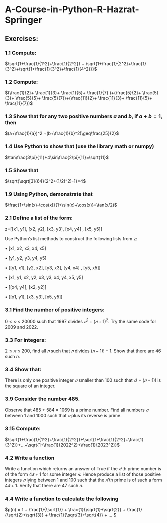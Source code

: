 # A-Course-in-Python-R-Hazrat-Springer
## Exercises:
### 1.1 Compute:
$\sqrt{1+\frac{1}{1^2}+\frac{1}{2^2}} + \sqrt{1+\frac{1}{2^2}+\frac{1}{3^2}+\sqrt{1+\frac{1}{3^2}+\frac{1}{4^2}}}$

### 1.2 Compute:
$(\frac{1}{2}+ \frac{1}{3}+ \frac{1}{5}+ \frac{1}{7} )+(\frac{5}{2}+ \frac{5}{3}+ \frac{5}{5}+ \frac{5}{7})+(\frac{11}{2}+ \frac{11}{3}+ \frac{11}{5}+ \frac{11}{7})$

### 1.3 Show that for any two positive numbers $a$ and $b$, if $a+b=1$, then
$(a+\frac{1}{a})^2 +(b+\frac{1}{b}^2)\geq\frac{25}{2}$

### 1.4 Use Python to show that (use the library math or numpy)
$\tan\frac{3\pi}{11}+4\sin\frac{2\pi}{11}=\sqrt{11}$

### 1.5 Show that
$\sqrt{\sqrt[3]{64}(2^2+(1/2)^2)-1}=4$

### 1.9 Using Python, demonstrate that 
$\frac{1+\sin(x)-\cos(x)}{1+\sin(x)+\cos(x)}=\tan(x/2)$

### 2.1 Define a list of the form:
z=[[x1, y1], [x2, y2], [x3, y3], [x4, y4] , [x5, y5]]

Use Python’s list methods to construct the following lists from z:

• [x1, x2, x3, x4, x5]

• [y1, y2, y3, y4, y5]

• [[y1, x1], [y2, x2], [y3, x3], [y4, x4] , [y5, x5]]

• [x1, y1, x2, y2, x3, y3, x4, y4, x5, y5]

• [[x4, y4], [x2, y2]]

• [[x1, y1], [x3, y3], [x5, y5]]

### 3.1 Find the number of positive integers: 
$0 < 𝑛 < 20000$ such that 1997 divides $𝑛^2 + (𝑛 + 1)^2$. Try the same code for 2009 and 2022.

### 3.3 For integers:
$2 ≤ 𝑛 ≤ 200$, find all $𝑛$ such that $𝑛$ divides $(𝑛 − 1)! + 1$. Show that there are 46 such $n$.

### 3.4 Show that:
There is only one positive integer $𝑛$ smaller than 100 such that $𝑛! + (𝑛 + 1)!$ is the square of an integer.

### 3.9 Consider the number 485. 
Observe that 485 + 584 = 1069 is a prime number. Find all numbers $𝑛$ between 1 and 1000 such that $𝑛$ plus its reverse is prime.

### 3.15 Compute:
$\sqrt{1+\frac{1}{1^2}+\frac{1}{2^2}}+\sqrt{1+\frac{1}{2^2}+\frac{1}{3^2}}+...+\sqrt{1+\frac{1}{2022^2}+\frac{1}{2023^2}}$

### 4.2 Write a function
Write a function which returns an answer of True if the $𝑛$’th prime number is of the form $4𝑘 + 1$ for some integer $𝑘$. Hence produce a list of those positive
integers $𝑛$ lying between 1 and 100 such that the $𝑛$’th prime is of such a form $4𝑘 + 1$. Verify that there are 47 such $n$.

### 4.4 Write a function to calculate the following
$p(n) = 1 + \frac{1}{\sqrt{1}} + \frac{1}{\sqrt{1}+\sqrt{2}} + \frac{1}{\sqrt{2}+\sqrt{3}} + \frac{1}{\sqrt{3}+\sqrt{4}} + ... $

